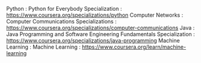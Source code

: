 Python : Python for Everybody Specialization : https://www.coursera.org/specializations/python
Computer Networks : Computer Communications Specializations : https://www.coursera.org/specializations/computer-communications
Java : Java Programming and Software Engineering Fundamentals Specialization : https://www.coursera.org/specializations/java-programming
Machine Learning : Machine Learning : https://www.coursera.org/learn/machine-learning
